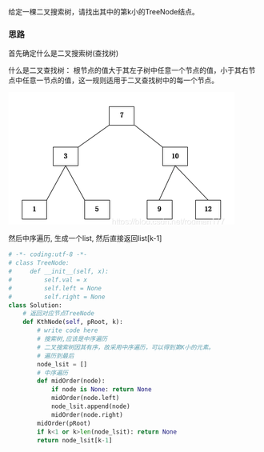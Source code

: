 给定一棵二叉搜索树，请找出其中的第k小的TreeNode结点。

### 思路

首先确定什么是二叉搜索树(查找树)

什么是二叉查找树：
根节点的值大于其左子树中任意一个节点的值，小于其右节点中任意一节点的值，这一规则适用于二叉查找树中的每一个节点。

![image-20210307153550591](static/6.%E4%BA%8C%E5%8F%89%E6%90%9C%E7%B4%A2%E6%A0%91%E7%9A%84%E7%AC%ACk%E4%B8%AA%E8%8A%82%E7%82%B9/image-20210307153550591.png)

然后中序遍历, 生成一个list, 然后直接返回list[k-1]

```python
# -*- coding:utf-8 -*-
# class TreeNode:
#     def __init__(self, x):
#         self.val = x
#         self.left = None
#         self.right = None
class Solution:
    # 返回对应节点TreeNode
    def KthNode(self, pRoot, k):
        # write code here
        # 搜索树,应该是中序遍历
        # 二叉搜索树因其有序，故采用中序遍历，可以得到第K小的元素。
        # 遍历到最后
        node_lsit = []
        # 中序遍历
        def midOrder(node):
            if node is None: return None
            midOrder(node.left)
            node_lsit.append(node)
            midOrder(node.right)
        midOrder(pRoot)
        if k<1 or k>len(node_lsit): return None
        return node_lsit[k-1]
```


